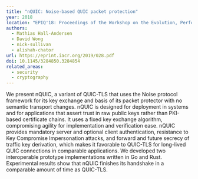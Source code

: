```yaml
---
title: "nQUIC: Noise-based QUIC packet protection"
year: 2018
location: "EPIQ'18: Proceedings of the Workshop on the Evolution, Performance, and Interoperability of QUIC, pp. 22-28. 2018."
authors:
  - Mathias Hall-Andersen
  - David Wong
  - nick-sullivan
  - alishah-chator
url: https://eprint.iacr.org/2019/028.pdf
doi: 10.1145/3284850.3284854
related_areas:
  - security
  - cryptography
---
```


We present nQUIC, a variant of QUIC-TLS that uses the Noise protocol framework for its key exchange and basis of its packet protector with no semantic transport changes. nQUIC is designed for deployment in systems and for applications that assert trust in raw public keys rather than PKI-based certificate chains. It uses a fixed key exchange algorithm, compromising agility for implementation and verification ease. nQUIC provides mandatory server and optional client authentication, resistance to Key Compromise Impersonation attacks, and forward and future secrecy of traffic key derivation, which makes it favorable to QUIC-TLS for long-lived QUIC connections in comparable applications. We developed two interoperable prototype implementations written in Go and Rust. Experimental results show that nQUIC finishes its handshake in a comparable amount of time as QUIC-TLS.
